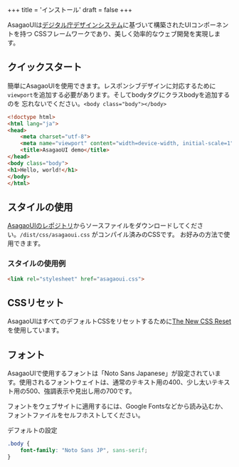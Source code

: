 +++
title = 'インストール'
draft = false
+++

AsagaoUIは[デジタル庁デザインシステム](https://www.digital.go.jp/policies/servicedesign/designsystem)に基づいて構築されたUIコンポーネントを持つ
CSSフレームワークであり、美しく効率的なウェブ開発を実現します。

## クイックスタート

簡単にAsagaoUIを使用できます。レスポンシブデザインに対応するために`viewport`を追加する必要があります。そしてbodyタグにクラスbodyを追加するのを
忘れないでください。`<body class="body"></body>`

```html
<!doctype html>
<html lang="ja">
<head>
    <meta charset="utf-8">
    <meta name="viewport" content="width=device-width, initial-scale=1">
    <title>AsagaoUI demo</title>
</head>
<body class="body">
<h1>Hello, world!</h1>
</body>
</html>
```

## スタイルの使用

[AsagaoUIのレポジトリ](https://github.com/ctpena/asagaoui)からソースファイルをダウンロードしてください。`/dist/css/asagaoui.css`
がコンパイル済みのCSSです。
お好みの方法で使用できます。

### スタイルの使用例

```html
<link rel="stylesheet" href="asagaoui.css">
```

## CSSリセット

AsagaoUIはすべてのデフォルトCSSをリセットするために[The New CSS Reset](https://github.com/elad2412/the-new-css-reset)
を使用しています。

## フォント

AsagaoUIで使用するフォントは「Noto Sans Japanese」が設定されています。使用されるフォントウェイトは、通常のテキスト用の400、少し太いテキスト用の500、強調表示や見出し用の700です。

フォントをウェブサイトに適用するには、Google Fontsなどから読み込むか、フォントファイルをセルフホストしてください。

デフォルトの設定

```css
.body {
    font-family: "Noto Sans JP", sans-serif;
}
```
